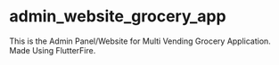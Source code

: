 # admin_website_grocery_app
This is the Admin Panel/Website for Multi Vending Grocery Application. Made Using FlutterFire.
